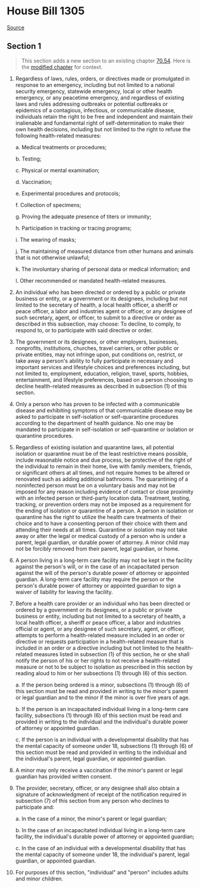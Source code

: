 # House Bill 1305

[Source](http://lawfilesext.leg.wa.gov/biennium/2021-22/Xml/Bills/House%20Bills/1305.xml)
## Section 1
> This section adds a new section to an existing chapter [70.54](/rcw/70_public_health_and_safety/70.054_miscellaneous_health_and_safety_provisions.md). Here is the [modified chapter](rcw/70_public_health_and_safety/70.054_miscellaneous_health_and_safety_provisions.md) for context.

1. Regardless of laws, rules, orders, or directives made or promulgated in response to an emergency, including but not limited to a national security emergency, statewide emergency, local or other health emergency, or any peacetime emergency, and regardless of existing laws and rules addressing outbreaks or potential outbreaks or epidemics of a contagious, infectious, or communicable disease, individuals retain the right to be free and independent and maintain their inalienable and fundamental right of self-determination to make their own health decisions, including but not limited to the right to refuse the following health-related measures:

    a. Medical treatments or procedures;

    b. Testing;

    c. Physical or mental examination;

    d. Vaccination;

    e. Experimental procedures and protocols;

    f. Collection of specimens;

    g. Proving the adequate presence of titers or immunity;

    h. Participation in tracking or tracing programs;

    i. The wearing of masks;

    j. The maintaining of measured distance from other humans and animals that is not otherwise unlawful;

    k. The involuntary sharing of personal data or medical information; and

    l. Other recommended or mandated health-related measures.

2. An individual who has been directed or ordered by a public or private business or entity, or a government or its designees, including but not limited to the secretary of health, a local health officer, a sheriff or peace officer, a labor and industries agent or officer, or any designee of such secretary, agent, or officer, to submit to a directive or order as described in this subsection, may choose: To decline, to comply, to respond to, or to participate with said directive or order.

3. The government or its designees, or other employers, businesses, nonprofits, institutions, churches, travel carriers, or other public or private entities, may not infringe upon, put conditions on, restrict, or take away a person's ability to fully participate in necessary and important services and lifestyle choices and preferences including, but not limited to, employment, education, religion, travel, sports, hobbies, entertainment, and lifestyle preferences, based on a person choosing to decline health-related measures as described in subsection (1) of this section.

4. Only a person who has proven to be infected with a communicable disease and exhibiting symptoms of that communicable disease may be asked to participate in self-isolation or self-quarantine procedures according to the department of health guidance. No one may be mandated to participate in self-isolation or self-quarantine or isolation or quarantine procedures.

5. Regardless of existing isolation and quarantine laws, all potential isolation or quarantine must be of the least restrictive means possible, include reasonable notice and due process, be protective of the right of the individual to remain in their home, live with family members, friends, or significant others at all times, and not require homes to be altered or renovated such as adding additional bathrooms. The quarantining of a noninfected person must be on a voluntary basis and may not be imposed for any reason including evidence of contact or close proximity with an infected person or third-party location data. Treatment, testing, tracking, or prevention orders may not be imposed as a requirement for the ending of isolation or quarantine of a person. A person in isolation or quarantine has the right to utilize the health care treatments of their choice and to have a consenting person of their choice with them and attending their needs at all times. Quarantine or isolation may not take away or alter the legal or medical custody of a person who is under a parent, legal guardian, or durable power of attorney. A minor child may not be forcibly removed from their parent, legal guardian, or home.

6. A person living in a long-term care facility may not be kept in the facility against the person's will, or in the case of an incapacitated person against the will of the person's durable power of attorney or appointed guardian. A long-term care facility may require the person or the person's durable power of attorney or appointed guardian to sign a waiver of liability for leaving the facility.

7. Before a health care provider or an individual who has been directed or ordered by a government or its designees, or a public or private business or entity, including but not limited to a secretary of health, a local health officer, a sheriff or peace officer, a labor and industries official or agent, or any designee of such secretary, agent, or officer, attempts to perform a health-related measure included in an order or directive or requests participation in a health-related measure that is included in an order or a directive including but not limited to the health-related measures listed in subsection (1) of this section, he or she shall notify the person of his or her rights to not receive a health-related measure or not to be subject to isolation as prescribed in this section by reading aloud to him or her subsections (1) through (6) of this section.

    a. If the person being ordered is a minor, subsections (1) through (6) of this section must be read and provided in writing to the minor's parent or legal guardian and to the minor if the minor is over five years of age.

    b. If the person is an incapacitated individual living in a long-term care facility, subsections (1) through (6) of this section must be read and provided in writing to the individual and the individual's durable power of attorney or appointed guardian.

    c. If the person is an individual with a developmental disability that has the mental capacity of someone under 18, subsections (1) through (6) of this section must be read and provided in writing to the individual and the individual's parent, legal guardian, or appointed guardian.

8. A minor may only receive a vaccination if the minor's parent or legal guardian has provided written consent.

9. The provider, secretary, officer, or any designee shall also obtain a signature of acknowledgment of receipt of the notification required in subsection (7) of this section from any person who declines to participate and:

    a. In the case of a minor, the minor's parent or legal guardian;

    b. In the case of an incapacitated individual living in a long-term care facility, the individual's durable power of attorney or appointed guardian;

    c. In the case of an individual with a developmental disability that has the mental capacity of someone under 18, the individual's parent, legal guardian, or appointed guardian.

10. For purposes of this section, "individual" and "person" includes adults and minor children.

